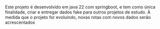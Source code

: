 Este projeto é desenvolvido em java 22 com springboot, e tem como única finalidade, criar e entregar dados fake para outros projetos de estudo.
À medida que o projeto for evoluindo, novas rotas com novos dados serão acrescentados
